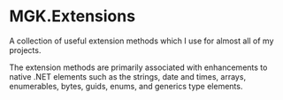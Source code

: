 # MGK.Extensions
A collection of useful extension methods which I use for almost all of my projects.

The extension methods are primarily associated with enhancements to native .NET elements such as the strings, date and times, arrays, enumerables, bytes, guids, enums, and generics type elements.

